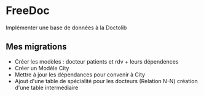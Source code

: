# FreeDoc

Implémenter une base de données à la Doctolib

## Mes migrations

- Créer les modèles : docteur patients et rdv + leurs dépendences
- Créer un Modèle City
- Mettre à jour les dépendances pour convenir à City
- Ajout d'une table de spécialité pour les docteurs (Relation N-N) création d'une table intermédiaire
